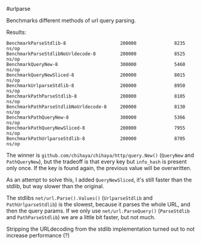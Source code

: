 #urlparse

Benchmarks different methods of url query parsing.

Results:

    BenchmarkParseStdlib-8                    200000              8235 ns/op
    BenchmarkParseStdlibNoUrldecode-8         200000              8525 ns/op
    BenchmarkQueryNew-8                       300000              5460 ns/op
    BenchmarkQueryNewSliced-8                 200000              8015 ns/op
    BenchmarkUrlparseStdlib-8                 200000              8950 ns/op
    BenchmarkPathParseStdlib-8                200000              8105 ns/op
    BenchmarkPathParseStdlibNoUrldecode-8     200000              8130 ns/op
    BenchmarkPathQueryNew-8                   300000              5366 ns/op
    BenchmarkPathQueryNewSliced-8             200000              7955 ns/op
    BenchmarkPathUrlparseStdlib-8             200000              8705 ns/op


The winner is `github.com/chihaya/chihaya/http/query.New()` (`QueryNew` and `PathQueryNew`), but the tradeoff is that every key but `info_hash` is present only once. If the key is found again, the previous value will be overwritten.

As an attempt to solve this, I added `QueryNewSliced`, it's still faster than the stdlib, but way slower than the original.

The stdlibs `net/url.Parse().Values()` (`UrlparseStdlib` and `PathUrlparseStdlib`) is the slowest, because it parses the whole URL, and then the query params.
If we only use `net/url.ParseQuery()` (`ParseStdlib` and `PathParseStdlib`) we are a little bit faster, but not much.

Stripping the URLdecoding from the stdlib implementation turned out to not increase performance (?)